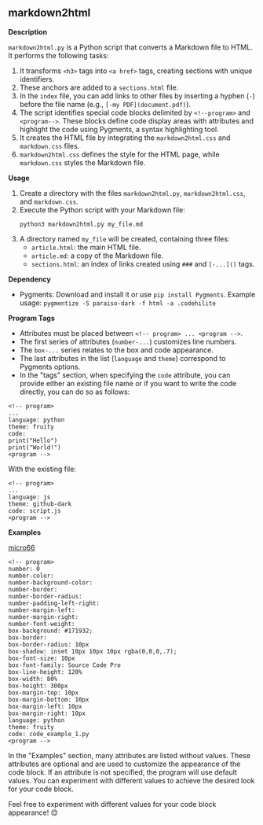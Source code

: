 ## markdown2html

**Description**

`markdown2html.py` is a Python script that converts a Markdown file to HTML. It performs the following tasks:

1. It transforms `<h3>` tags into `<a href>` tags, creating sections with unique identifiers.
2. These anchors are added to a `sections.html` file.
3. In the `index` file, you can add links to other files by inserting a hyphen (`-`)
before the file name (e.g., `[-my PDF](document.pdf)`).
4. The script identifies special code blocks delimited by `<!--program>` and `<program-->`.
These blocks define code display areas with attributes and highlight the code using Pygments,
a syntax highlighting tool.
5. It creates the HTML file by integrating the `markdown2html.css` and `markdown.css` files.
6. `markdown2html.css` defines the style for the HTML page, while `markdown.css` styles the Markdown file.

**Usage**

1. Create a directory with the files `markdown2html.py`, `markdown2html.css`, and `markdown.css`.
2. Execute the Python script with your Markdown file:
   ```
   python3 markdown2html.py my_file.md
   ```
3. A directory named `my_file` will be created, containing three files:
   - `article.html`: the main HTML file.
   - `article.md`: a copy of the Markdown file.
   - `sections.html`: an index of links created using `###` and `[-...]()` tags.

**Dependency**

- Pygments: Download and install it or use `pip install Pygments`.
  Example usage: `pygmentize -S paraiso-dark -f html -a .codehilite`

**Program Tags**

- Attributes must be placed between `<!-- program> ... <program -->`.
- The first series of attributes (`number-...`) customizes line numbers.
- The `box-...` series relates to the box and code appearance.
- The last attributes in the list (`language` and `theme`) correspond to Pygments options.
- In the "tags" section, when specifying the `code` attribute, you can provide either an
existing file name or if you want to write the code directly, you can do so as follows:

```
<!-- program>
...
language: python
theme: fruity
code:
print("Hello")
print("World!")
<program -->
```

With the existing file:

```
<!-- program>
...
language: js
theme: github-dark
code: script.js
<program -->
```

**Examples**

[micro66](https://www.micro66.fr/github/markdown2html/example/article.html)

```
<!-- program>
number: 0
number-color:
number-background-color:
number-border:
number-border-radius:
number-padding-left-right:
number-margin-left:
number-margin-right:
number-font-weight:
box-background: #171932;
box-border:
box-border-radius: 10px
box-shadow: inset 10px 10px 10px rgba(0,0,0,.7);
box-font-size: 10px
box-font-family: Source Code Pro
box-line-height: 120%
box-width: 80%
box-height: 300px
box-margin-top: 10px
box-margin-bottom: 10px
box-margin-left: 10px
box-margin-right: 10px
language: python
theme: fruity
code: code_example_1.py
<program -->
```

In the "Examples" section, many attributes are listed without values.
These attributes are optional and are used to customize the appearance of the code block.
If an attribute is not specified, the program will use default values.
You can experiment with different values to achieve the desired look for your code block.

Feel free to experiment with different values for your code block appearance! 😊
